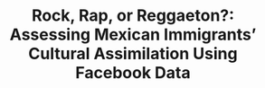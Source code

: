 ---
layout: post
title: "Rock, Rap, or Reggaeton?: Assessing Mexican Immigrants’ Cultural Assimilation Using Facebook Data"
project: true
year: 2019
authors: "<b>Ian Stewart</b>, René Flores, Tim Riffe, Ingmar Weber, Emilio Zagheni"
venue: WebConf
link: "https://dl.acm.org/doi/pdf/10.1145/3308558.3313409?casa_token=WPuwCLT_GqIAAAAA:eBjfUQuIdUdYj2FpWs697QYFTs6WucEucNboZ3hRNMQ_jbm51m4kF19VKm7qlNOZiAXVeFuq_17gjA"
code_link: "https://github.com/ianbstewart/immigrant_assimilation"
---